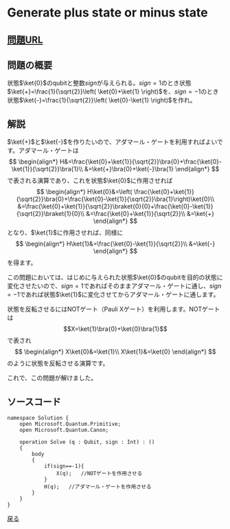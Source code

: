 <script type="text/x-mathjax-config">MathJax.Hub.Config({tex2jax:{inlineMath:[['\$','\$'],['\\(','\\)']],processEscapes:true},CommonHTML: {matchFontHeight:false}});</script>
<!-- <script type="text/javascript" async src="https://cdnjs.cloudflare.com/ajax/libs/mathjax/2.7.1/MathJax.js?config=TeX-MML-AM_CHTML"></script> -->
<script type="text/javascript" async src="https://cdn.mathjax.org/mathjax/latest/MathJax.js?config=TeX-AMS-MML_HTMLorMML"></script>

# Generate plus state or minus state

## [問題URL](https://codeforces.com/contest/1001/problem/A)

## 問題の概要
状態$\ket{0}$のqubitと整数$sign$が与えられる。$sign=1$のとき状態$\ket{+}=\frac{1}{\sqrt{2}}\left( \ket{0}+\ket{1} \right)$を、$sign=-1$のとき状態$\ket{-}=\frac{1}{\sqrt{2}}\left( \ket{0}-\ket{1} \right)$を作れ。

## 解説
$\ket{+}$と$\ket{-}$を作りたいので、アダマール・ゲートを利用すればよいです。アダマール・ゲートは
$$
\begin{align*}
H&=\frac{\ket{0}+\ket{1}}{\sqrt{2}}\bra{0}+\frac{\ket{0}-\ket{1}}{\sqrt{2}}\bra{1}\\
&=\ket{+}\bra{0}+\ket{-}\bra{1}
\end{align*}
$$
で表される演算であり、これを状態$\ket{0}$に作用させれば
$$
\begin{align*}
H\ket{0}&=\left( \frac{\ket{0}+\ket{1}}{\sqrt{2}}\bra{0}+\frac{\ket{0}-\ket{1}}{\sqrt{2}}\bra{1}\right)\ket{0}\\
&=\frac{\ket{0}+\ket{1}}{\sqrt{2}}\braket{0}{0}+\frac{\ket{0}-\ket{1}}{\sqrt{2}}\braket{1}{0}\\
&=\frac{\ket{0}+\ket{1}}{\sqrt{2}}\\
&=\ket{+}
\end{align*}
$$
となり、$\ket{1}$に作用させれば、同様に
$$
\begin{align*}
H\ket{1}&=\frac{\ket{0}-\ket{1}}{\sqrt{2}}\\
&=\ket{-}
\end{align*}
$$
を得ます。

この問題においては、はじめに与えられた状態$\ket{0}$のqubitを目的の状態に変化させたいので、$sign=1$であればそのままアダマール・ゲートに通し、$sign=-1$であれば状態$\ket{1}$に変化させてからアダマール・ゲートに通します。

状態を反転させるにはNOTゲート（Pauli Xゲート）を利用します。NOTゲートは
$$X=\ket{1}\bra{0}+\ket{0}\bra{1}$$
で表され
$$
\begin{align*}
X\ket{0}&=\ket{1}\\
X\ket{1}&=\ket{0}
\end{align*}
$$
のように状態を反転させる演算です。

これで、この問題が解けました。

## ソースコード

```
namespace Solution {
    open Microsoft.Quantum.Primitive;
    open Microsoft.Quantum.Canon;

    operation Solve (q : Qubit, sign : Int) : ()
    {
        body
        {
            if(sign==-1){
                X(q);   //NOTゲートを作用させる
            }
            H(q);	//アダマール・ゲートを作用させる
        }
    }
}
```

[戻る](../index.md)